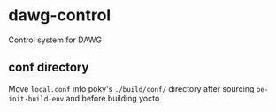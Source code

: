 # dawg-control
Control system for DAWG

## conf directory
Move `local.conf` into poky's `./build/conf/` directory after sourcing `oe-init-build-env` and before building yocto
